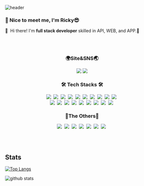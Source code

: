 ![header](https://capsule-render.vercel.app/api?type=waving&color=9b51e0&height=300&section=header&text=Ricky%20Lee&fontColor=eff1ff&fontSize=90&animation=fadeIn&fontAlignY=38&desc=To%20be%20a%20Great%20Developer!&descAlignY=51&descAlign=65)
### 🤞 Nice to meet me, I'm Ricky😎

<p>
  👋&nbsp; Hi there! I'm <b>full stack developer</b> skilled in API, WEB, and APP.🚀<br/>
</p>
<br><br>
<h3 align="center">🌍Site&SNS🌏</h3>
<p align="center">
  <a href="https://episoden.com/main" target="_blank"><img src="https://img.shields.io/badge/Episoden-DD0B78?style=flat-square&logo=GitHub%20Sponsors&logoColor=white"/></a>
  <a href="https://www.instagram.com/ricky_lee_124/" target="_blank"><img src="https://img.shields.io/badge/Ricky_Lee_124-E4405F?style=flat-square&logo=Instagram&logoColor=white"/></a>  
  
</p>
<h3 align="center">🛠 Tech Stacks 🛠</h3>
<p align="center">
  <a><img src="https://img.shields.io/badge/WebRTC-333333?style=flat-square&logo=WebRTC&logoColor=white"/></a>&nbsp 
  <a><img src="https://img.shields.io/badge/Kubernetes-326CE5?style=flat-square&logo=Kubernetes&logoColor=white"/></a>&nbsp
  <a><img src="https://img.shields.io/badge/Docker-2496ED?style=flat-square&logo=Docker&logoColor=white"/></a>&nbsp
  <a><img src="https://img.shields.io/badge/Javascript-ffb13b?style=flat-square&logo=javascript&logoColor=white"/></a>&nbsp 
  <a><img src="https://img.shields.io/badge/Css-1572B6?style=flat-square&logo=css3&logoColor=white"/></a>&nbsp 
  <a><img src="https://img.shields.io/badge/Vue.js-4FC08D?style=flat-square&logo=Vue.js&logoColor=white"/></a>&nbsp 
  <a><img src="https://img.shields.io/badge/React.js-61DAFB?style=flat-square&logo=React&logoColor=white"/></a>&nbsp 
  <a><img src="https://img.shields.io/badge/NestJs-E0234E?style=flat-square&logo=NestJs&logoColor=white"/></a>&nbsp 
  <a><img src="https://img.shields.io/badge/NextJs-000000?style=flat-square&logo=Next.Js&logoColor=white"/></a>&nbsp 
  <a><img src="https://img.shields.io/badge/Python-3766AB?style=flat-square&logo=Python&logoColor=white"/></a>&nbsp 
  <br>
  <a><img src="https://img.shields.io/badge/Java-007396?style=flat-square&logo=Java&logoColor=white"/></a>&nbsp
  <a><img src="https://img.shields.io/badge/PostgreSQL-4169E1?style=flat-square&logo=PostgreSQL&logoColor=white"/></a>&nbsp 
  <a><img src="https://img.shields.io/badge/Mysql-E6B91E?style=flat-square&logo=MySql&logoColor=white"/></a>&nbsp 
  <a><img src="https://img.shields.io/badge/Redis-DC382D?style=flat-square&logo=Redis&logoColor=white"/></a>&nbsp 
  <a><img src="https://img.shields.io/badge/Django-092E20?style=flat-square&logo=Django&logoColor=white"/></a>&nbsp 
  <a><img src="https://img.shields.io/badge/C++-00599C?style=flat-square&logo=C%2B%2B&logoColor=white"/></a>&nbsp 
  <a><img src="https://img.shields.io/badge/C-A8B9CC?style=flat-square&logo=C&logoColor=white"/></a>&nbsp 
  <a><img src="https://img.shields.io/badge/C%23-239120?style=flat-square&logo=c-sharp&logoColor=white"/></a>&nbsp 
  <a><img src="https://img.shields.io/badge/PHP-777BB4?style=flat-square&logo=PHP&logoColor=white"/></a>&nbsp 
  <br>
</p>

<h3 align="center">👻The Others👻</h3>
<p align="center">
  <a><img src="https://img.shields.io/badge/Aws-232F3E?style=flat-square&logo=amazon-aws&logoColor=white"/></a>&nbsp
  <a><img src="https://img.shields.io/badge/Nginx-009639?style=flat-square&logo=Nginx&logoColor=white"/></a>&nbsp
  <a><img src="https://img.shields.io/badge/Apache-D22128?style=flat-square&logo=Apache&logoColor=white"/></a>&nbsp 
  <a><img src="https://img.shields.io/badge/Node.js-339933?style=flat-square&logo=Node.js&logoColor=white"/></a>&nbsp 
  <a><img src="https://img.shields.io/badge/Postman-FF6C37?style=flat-square&logo=Postman&logoColor=white"/></a>&nbsp 
  <a><img src="https://img.shields.io/badge/Jmeter-D22128?style=flat-square&logo=Apache JMeter&logoColor=white"/></a>&nbsp
  <a><img src="https://img.shields.io/badge/Terraform-7B42BC?style=flat-square&logo=Terraform&logoColor=white"/></a>&nbsp
</p>

<br><br>

## Stats
[![Top Langs](https://github-readme-stats.vercel.app/api/top-langs/?username=ricklee1998)](https://github.com/anuraghazra/github-readme-stats)

![github stats](https://github-readme-stats.vercel.app/api?username=ricklee1998&show_icons=true&hide_border=true&count_private=true&include_all_commits=true)


[//]: # (These are reference links used in the body of this note and get stripped out when the markdown processor does its job. There is no need to format nicely because it shouldn't be seen. Thanks SO - http://stackoverflow.com/questions/4823468/store-comments-in-markdown-syntax)

   [episoden]: <https://episoden.com/main>
   [insta]: <https://www.instagram.com/ricky_lee_124/>
<!--
**ricklee1998/ricklee1998** is a ✨ _special_ ✨ repository because its `README.md` (this file) appears on your GitHub profile.

Here are some ideas to get you started:

- 🔭 I’m currently working on ...
- 🌱 I’m currently learning ...
- 👯 I’m looking to collaborate on ...
- 🤔 I’m looking for help with ...
- 💬 Ask me about ...
- 📫 How to reach me: ...
- 😄 Pronouns: ...
- ⚡ Fun fact: ...
-->
